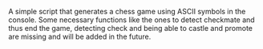 A simple script that generates a chess game using ASCII symbols in the console. Some necessary functions like the ones to detect checkmate and thus end the game, detecting check and being able to castle and promote are missing and will be added in the future.
<picture>
<source srcset="https://raw.githubusercontent.com/SalmanulFarisKA/Python-Projects/main/Games/Chess%20(No%20GUI)/Chess%20No%20GUI.png">
</picture>
